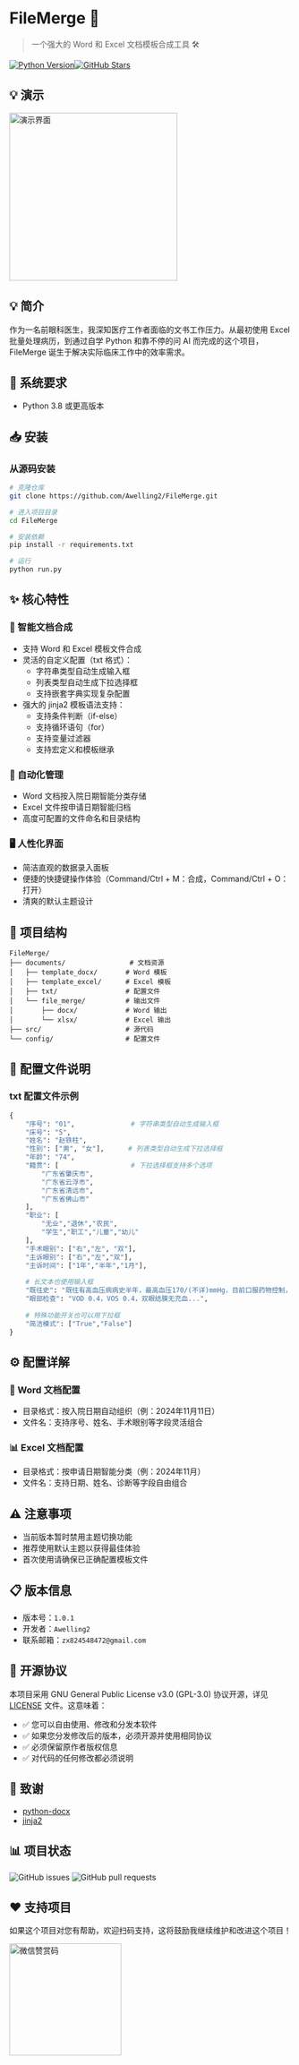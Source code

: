 # FileMerge 📄

> 一个强大的 Word 和 Excel 文档模板合成工具 🛠️

[![Python Version](https://img.shields.io/badge/python-3.8%2B-blue)](https://www.python.org/downloads/)[![GitHub Stars](https://img.shields.io/github/stars/Awelling2/FileMerge)](https://github.com/Awelling2/FileMerge/stargazers)

## 💡 演示

<img src="photos/demo.png" alt="演示界面" width="300"/>

## 💡 简介

作为一名前眼科医生，我深知医疗工作者面临的文书工作压力。从最初使用 Excel 批量处理病历，到通过自学 Python 和靠不停的问 AI 而完成的这个项目，FileMerge 诞生于解决实际临床工作中的效率需求。

## 🔧 系统要求

- Python 3.8 或更高版本

## 📥 安装

### 从源码安装

```bash
# 克隆仓库
git clone https://github.com/Awelling2/FileMerge.git

# 进入项目目录
cd FileMerge

# 安装依赖
pip install -r requirements.txt

# 运行
python run.py
```

## ✨ 核心特性

### 🔄 智能文档合成

- 支持 Word 和 Excel 模板文件合成
- 灵活的自定义配置（txt 格式）：
  - 字符串类型自动生成输入框
  - 列表类型自动生成下拉选择框
  - 支持嵌套字典实现复杂配置
- 强大的 jinja2 模板语法支持：
  - 支持条件判断（if-else）
  - 支持循环语句（for）
  - 支持变量过滤器
  - 支持宏定义和模板继承

### 📂 自动化管理

- Word 文档按入院日期智能分类存储
- Excel 文件按申请日期智能归档
- 高度可配置的文件命名和目录结构

### 🖥️ 人性化界面

- 简洁直观的数据录入面板
- 便捷的快捷键操作体验（Command/Ctrl + M：合成，Command/Ctrl + O：打开）
- 清爽的默认主题设计

## 📌 项目结构

```
FileMerge/
├── documents/                # 文档资源
│   ├── template_docx/       # Word 模板
│   ├── template_excel/      # Excel 模板
│   ├── txt/                 # 配置文件
│   └── file_merge/          # 输出文件
│       ├── docx/            # Word 输出
│       └── xlsx/            # Excel 输出
├── src/                     # 源代码
└── config/                  # 配置文件
```

## 📝 配置文件说明

### txt 配置文件示例

```python
{
    "序号": "01",              # 字符串类型自动生成输入框
    "床号": "5",
    "姓名": "赵铁柱",
    "性别": ["男", "女"],      # 列表类型自动生成下拉选择框
    "年龄": "74",
    "籍贯": [                  # 下拉选择框支持多个选项
        "广东省肇庆市",
        "广东省云浮市",
        "广东省清远市",
        "广东省佛山市"
    ],
    "职业": [
        "无业","退休","农民",
        "学生","职工","儿童","幼儿"
    ],
    "手术眼别": ["右","左", "双"],
    "主诉眼别": ["右","左","双"],
    "主诉时间": ["1年","半年","1月"],
    
    # 长文本也使用输入框
    "既往史": "既往有高血压病病史半年，最高血压170/(不详)mmHg，目前口服药物控制，患者自诉现病情稳定。",
    "眼部检查": "VOD 0.4，VOS 0.4，双眼结膜无充血...",
    
    # 特殊功能开关也可以用下拉框
    "简洁模式": ["True","False"]
}
```



## ⚙️ 配置详解

### 📝 Word 文档配置

- 目录格式：按入院日期自动组织（例：2024年11月11日）
- 文件名：支持序号、姓名、手术眼别等字段灵活组合

### 📊 Excel 文档配置

- 目录格式：按申请日期智能分类（例：2024年11月）
- 文件名：支持日期、姓名、诊断等字段自由组合

## ⚠️ 注意事项

- 当前版本暂时禁用主题切换功能
- 推荐使用默认主题以获得最佳体验
- 首次使用请确保已正确配置模板文件

## 📋 版本信息

- 版本号：`1.0.1`
- 开发者：`Awelling2`
- 联系邮箱：`zx824548472@gmail.com`

## 📝 开源协议

本项目采用 GNU General Public License v3.0 (GPL-3.0) 协议开源，详见 [LICENSE](LICENSE) 文件。这意味着：

- ✅ 您可以自由使用、修改和分发本软件
- ✅ 如果您分发修改后的版本，必须开源并使用相同协议
- ✅ 必须保留原作者版权信息
- ✅ 对代码的任何修改都必须说明

## 🙏 致谢

- [python-docx](https://github.com/python-openxml/python-docx)
- [jinja2](https://github.com/pallets/jinja)

## 📊 项目状态

![GitHub issues](https://img.shields.io/github/issues/Awelling2/FileMerge)
![GitHub pull requests](https://img.shields.io/github/issues-pr/Awelling2/FileMerge)

## ❤️ 支持项目

如果这个项目对您有帮助，欢迎扫码支持，这将鼓励我继续维护和改进这个项目！

<img src="photos/wechat_pay.jpg" alt="微信赞赏码" width="200"/>
